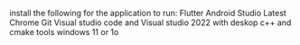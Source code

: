 install the following for the application to run:
Flutter
Android Studio Latest
Chrome
Git
Visual studio code and Visual studio 2022 with deskop c++ and cmake tools
windows 11 or 1o
